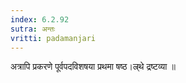 ```yaml
---
index: 6.2.92
sutra: अन्तः
vritti: padamanjari
---
```


  अत्रापि प्रकरणे पूर्वपदविशषया प्रथमा षष्ठ।ल्र्थे द्रष्टव्या ॥